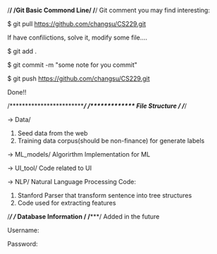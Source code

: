 

/******************************************************/
/****************Git Basic Commond Line****************/
/******************************************************/
Git comment you may find interesting:

$ git pull https://github.com/changsu/CS229.git

If have confilictions, solve it, modify some file....

$ git add .

$ git commit -m "some note for you commit"

$ git push https://github.com/changsu/CS229.git

Done!!

/*****************************************************/
/************* File Structure ************************/
/*****************************************************/

-> Data/
1. Seed data from the web
2. Training data corpus(should be non-finance) for generate labels

-> ML_models/
Algorirthm Implementation for ML

-> UI_tool/
Code related to UI

-> NLP/
Natural Language Processing Code:
1. Stanford Parser that transform sentence into tree structures
2. Code used for extracting features


/*****************************************************/
/***************   Database Information   ************/
/*****************************************************/
Added in the future

Username:

Password: 

